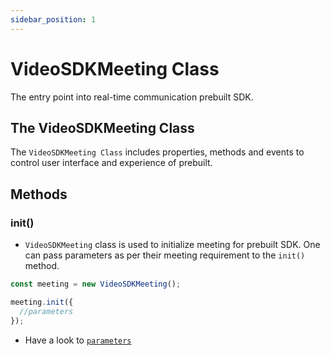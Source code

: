 ```yaml
---
sidebar_position: 1
---
```


# VideoSDKMeeting Class

The entry point into real-time communication prebuilt SDK.

## The VideoSDKMeeting Class

The `VideoSDKMeeting Class` includes properties, methods and events to control user interface and experience of prebuilt.

## Methods

### init()

- `VideoSDKMeeting` class is used to initialize meeting for prebuilt SDK. One can pass parameters as per their meeting requirement to the `init()` method.

```js title="Javascript"
const meeting = new VideoSDKMeeting();

meeting.init({
  //parameters
});
```

- Have a look to [`parameters`](./parameters/basic-parameters)

<!-- import MethodListGroup from '@theme/MethodListGroup';
import MethodListItemLabel from '@theme/MethodListItemLabel';
import MethodListHeading from '@theme/MethodListHeading';

### Parameters

<MethodListGroup>
  <MethodListItemLabel name="__namedParameters" option={"required"} type={"object"} >
    <MethodListGroup>
      <MethodListHeading heading="Properties" />
      <MethodListItemLabel name="micEnabled" option={"required"} type={"boolean"} />
      <MethodListItemLabel name="webcamEnabled" option={"required"} type={"boolean"} />
      <MethodListItemLabel name="name" option={"required"} type={"string"} />
      <MethodListItemLabel name="meetingId" option={"required"} type={"string"} />
      <MethodListItemLabel name="redirectOnLeave" option={"required"} type={"string"} description={"Redirection URL"} />
      <MethodListItemLabel name="chatEnabled" option={"required"} type={"boolean"} />
      <MethodListItemLabel name="screenShareEnabled" option={"required"} type={"boolean"} />
      <MethodListItemLabel name="pollEnabled" option={"required"} type={"boolean"} />
      <MethodListItemLabel name="whiteboardEnabled" option={"required"} type={"boolean"} />
      <MethodListItemLabel name="participantCanToggleSelfWebcam" option={"required"} type={"boolean"} />
      <MethodListItemLabel name="participantCanToggleSelfMic" option={"required"} type={"boolean"} />
      <MethodListItemLabel name="raiseHandEnabled" option={"required"} type={"boolean"} />
      <MethodListItemLabel name="apiKey" option={"required"} type={"string"} />
      <MethodListItemLabel name="containerId" option={"required"} type={"string"} description={"Specify id of the container where you want to display prebuilt UI or keep it null"} />
      <MethodListItemLabel name="recordingEnabled" option={"optional"} type={"boolean"} />
      <MethodListItemLabel name="recordingWebhookUrl" option={"optional"} type={"string"} />
      <MethodListItemLabel name="recordingAWSDirPath" option={"optional"} type={"string"} />
      <MethodListItemLabel name="autoStartRecording" option={"optional"} type={"boolean"} />
      <MethodListItemLabel name="brandingEnabled" option={"optional"} type={"boolean"} />
      <MethodListItemLabel name="brandLogoURL" option={"optional"} type={"string"} />
      <MethodListItemLabel name="brandName" option={"optional"} type={"string"} />
      <MethodListItemLabel name="poweredBy" option={"optional"} type={"boolean"} />
      <MethodListItemLabel name="participantCanLeave" option={"optional"} type={"boolean"} />
      <MethodListItemLabel name="livestream" option={"optional"} type={"object"} >
        <MethodListGroup>
          <MethodListItemLabel name="autoStart" option={"optional"} type={"boolean"} />
          <MethodListItemLabel name="outputs" option={"optional"} type={"Array<{url: string, streamKey: string}>"} />
        </MethodListGroup>
      </MethodListItemLabel>
      <MethodListItemLabel name="permissions" option={"optional"} type={"object"} >
        <MethodListGroup>
          <MethodListItemLabel name="askToJoin" option={"optional"} type={"boolean"} />
          <MethodListItemLabel name="toggleParticipantMic" option={"optional"} type={"boolean"} />
          <MethodListItemLabel name="toggleParticipantWebcam" option={"optional"} type={"boolean"} />
          <MethodListItemLabel name="toggleParticipantScreenshare" option={"optional"} type={"boolean"} />
          <MethodListItemLabel name="drawOnWhiteboard" option={"optional"} type={"boolean"} />
          <MethodListItemLabel name="toggleWhiteboard" option={"optional"} type={"boolean"} />
          <MethodListItemLabel name="toggleRecording" option={"optional"} type={"boolean"} />
        </MethodListGroup>
      </MethodListItemLabel>
      <MethodListItemLabel name="joinScreen" option={"optional"} type={"object"} >
        <MethodListGroup>
          <MethodListItemLabel name="visible" option={"optional"} type={"boolean"} />
          <MethodListItemLabel name="title" option={"optional"} type={"string"} />
          <MethodListItemLabel name="meetingUrl" option={"optional"} type={"string"} />
        </MethodListGroup>
      </MethodListItemLabel>
      <MethodListItemLabel name="left" option={"optional"} type={"object"} >
        <MethodListGroup>
          <MethodListItemLabel name="actionButton" option={"optional"} type={"boolean"} />
        <MethodListGroup>
          <MethodListItemLabel name="label" option={"optional"} type={"string"} />
          <MethodListItemLabel name="href" option={"optional"} type={"string"} />
         </MethodListGroup>
        </MethodListGroup>
      </MethodListItemLabel>
      <MethodListItemLabel name="maxResolution" option={"optional"} type={"string"} />
      <MethodListItemLabel name="debug" option={"optional"} type={"boolean"} />
      <MethodListItemLabel name="notificationSoundEnabled" option={"optional"} type={"string"} />
    </MethodListGroup>
  </MethodListItemLabel>
</MethodListGroup> -->
